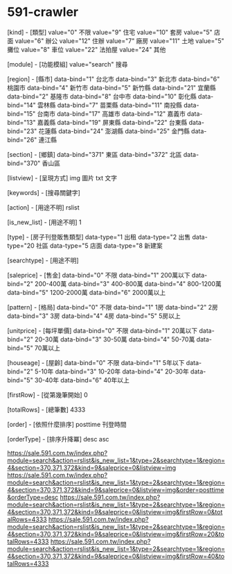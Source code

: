 # 591-crawler

[kind] - [類型]
value="0"   不限
value="9"   住宅
value="10"  套房
value="5"   店面
value="6"   辦公
value="12"  住辦
value="7"   廠房
value="11"  土地
value="5"   攤位
value="8"   車位
value="22"  法拍屋
value="24"  其他

[module] - [功能模組]
value="search"  搜尋

[region] - [縣市]
data-bind="1"   台北市
data-bind="3"   新北市
data-bind="6"   桃園市
data-bind="4"   新竹市
data-bind="5"   新竹縣
data-bind="21"  宜蘭縣
data-bind="2"   基隆市
data-bind="8"   台中市
data-bind="10"  彰化縣
data-bind="14"  雲林縣
data-bind="7"   苗栗縣
data-bind="11"  南投縣
data-bind="15"  台南市
data-bind="17"  高雄市
data-bind="12"  嘉義市
data-bind="13"  嘉義縣
data-bind="19"  屏東縣
data-bind="22"  台東縣
data-bind="23"  花蓮縣
data-bind="24"  澎湖縣
data-bind="25"  金門縣
data-bind="26"  連江縣

[section] - [鄉鎮]
data-bind="371" 東區
data-bind="372" 北區
data-bind="370" 香山區

[listview] - [呈現方式]
img 圖片
txt 文字

[keywords] - [搜尋關鍵字]

[action] - [用途不明]
rslist

[is_new_list] - [用途不明]
1

[type] - [房子刊登販售類型]
data-type="1    出租
data-type="2    出售
data-type="20   社區
data-type="5    店面
data-type="8    新建案

[searchtype] - [用途不明]

[saleprice] - [售金]
data-bind="0"   不限
data-bind="1"   200萬以下
data-bind="2"   200-400萬
data-bind="3"   400-800萬
data-bind="4"   800-1200萬
data-bind="5"   1200-2000萬
data-bind="6"   2000萬以上

[pattern] - [格局]
data-bind="0"   不限
data-bind="1"   1房
data-bind="2"   2房
data-bind="3"   3房
data-bind="4"   4房
data-bind="5"   5房以上

[unitprice] - [每坪單價]
data-bind="0"   不限
data-bind="1"   20萬以下
data-bind="2"   20-30萬
data-bind="3"   30-50萬
data-bind="4"   50-70萬
data-bind="5"   70萬以上

[houseage] - [屋齡]
data-bind="0"   不限
data-bind="1"   5年以下
data-bind="2"   5-10年
data-bind="3"   10-20年
data-bind="4"   20-30年
data-bind="5"   30-40年
data-bind="6"   40年以上

[firstRow] - [從第幾筆開始]
0

[totalRows] - [總筆數]
4333

[order] - [依照什麼排序]
posttime 刊登時間

[orderType] - [排序升降冪]
desc
asc

https://sale.591.com.tw/index.php?module=search&action=rslist&is_new_list=1&type=2&searchtype=1&region=4&section=370,371,372&kind=9&saleprice=0&listview=img
https://sale.591.com.tw/index.php?module=search&action=rslist&is_new_list=1&type=2&searchtype=1&region=4&section=370,371,372&kind=9&saleprice=0&listview=img&order=posttime&orderType=desc
https://sale.591.com.tw/index.php?module=search&action=rslist&is_new_list=1&type=2&searchtype=1&region=4&section=370,371,372&kind=9&saleprice=0&listview=img&firstRow=0&totalRows=4333
https://sale.591.com.tw/index.php?module=search&action=rslist&is_new_list=1&type=2&searchtype=1&region=4&section=370,371,372&kind=9&saleprice=0&listview=img&firstRow=20&totalRows=4333
https://sale.591.com.tw/index.php?module=search&action=rslist&is_new_list=1&type=2&searchtype=1&region=4&section=370,371,372&kind=9&saleprice=0&listview=img&firstRow=40&totalRows=4333